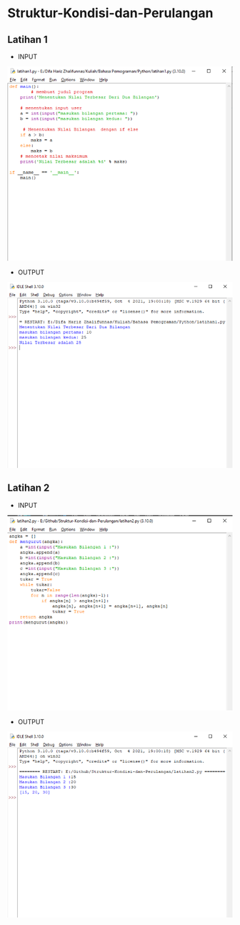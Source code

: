 # Struktur-Kondisi-dan-Perulangan
## Latihan 1 

- INPUT

![Gambar 1](screenshot/1.png)

- OUTPUT

![Gambar 2](screenshot/2.png)

## Latihan 2

- INPUT

![Gambar 3](screenshot/3.png)

- OUTPUT

![Gambar 4](screenshot/4.png)